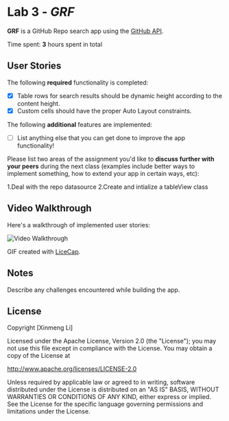# Lab 3 - *GRF*

**GRF** is a GitHub Repo search app using the [GitHub
API](https://developer.github.com/v3/search/#search-repositories).

Time spent: **3** hours spent in total

## User Stories

The following **required** functionality is completed:

- [x] Table rows for search results should be dynamic height according to the
content height.
- [x] Custom cells should have the proper Auto Layout constraints.

The following **additional** features are implemented:

- [ ] List anything else that you can get done to improve the app
functionality!

Please list two areas of the assignment you'd like to **discuss further with
your peers** during the next class (examples include better ways to
      implement something, how to extend your app in certain ways, etc):

   1.Deal with the repo datasource
   2.Create and intialize a tableView class

## Video Walkthrough

   Here's a walkthrough of implemented user stories:

   <img src='http://i.imgur.com/rUaQ7rE.gif' title='Video
   Walkthrough' width='' alt='Video Walkthrough' />

   GIF created with [LiceCap](http://www.cockos.com/licecap/).

## Notes

   Describe any challenges encountered while building the app.

## License

   Copyright [Xinmeng Li] 

   Licensed under the Apache License, Version 2.0 (the "License");
   you may not use this file except in compliance with the License.
   You may obtain a copy of the License at

   http://www.apache.org/licenses/LICENSE-2.0

   Unless required by applicable law or agreed to in
   writing, software
   distributed under the License is distributed on
   an "AS IS" BASIS,
   WITHOUT WARRANTIES OR CONDITIONS OF ANY
   KIND, either express or implied.
   See the License for the specific
   language governing permissions and
   limitations under the License.

